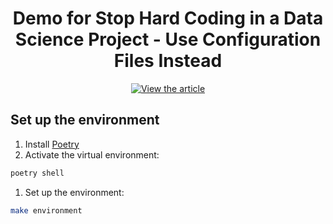 <div align="center">
<h1 align="center">
Demo for Stop Hard Coding in a Data Science Project - Use Configuration Files Instead
</h3>
  
[![View the article](https://img.shields.io/badge/Data%20Science%20Simplified-View%20Blog-red?logo=wordpress)](https://mathdatasimplified.com/2023/05/25/stop-hard-coding-in-a-data-science-project-use-configuration-files-instead/) 
  
</div>

## Set up the environment

1. Install [Poetry](https://python-poetry.org/docs/#installation)
1. Activate the virtual environment:

```bash
poetry shell
```

1. Set up the environment:

```bash
make environment
```
